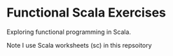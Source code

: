 Functional Scala Exercises
==========================
Exploring functional programming in Scala.

Note I use Scala worksheets (sc) in this repsoitory
